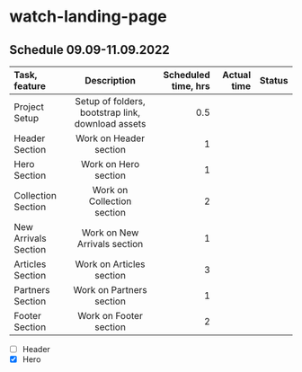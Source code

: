 # watch-landing-page

## Schedule 09.09-11.09.2022

| Task, feature        | Description                            | Scheduled time, hrs | Actual time | Status |
| :---                 |    :----:                              |          ---:       |     ---:    |---:    |
| Project Setup        | Setup of folders, bootstrap link, download assets       | 0.5                 |             |        |
| Header Section       | Work on Header section                 | 1                   |             |        |
| Hero Section         | Work on Hero section                   | 1                   |             |        |
| Collection Section   | Work on Collection section             | 2                   |             |        |
| New Arrivals Section | Work on New Arrivals section           | 1                   |             |        |
| Articles Section     | Work on Articles section               | 3                   |             |        |
| Partners Section     | Work on Partners section               | 1                   |             |        |
| Footer Section       | Work on Footer section                 | 2                   |             |        |


- [ ] Header 
- [x] Hero